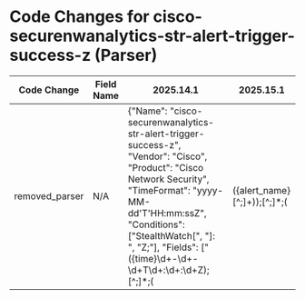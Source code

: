 # Code Changes for cisco-securenwanalytics-str-alert-trigger-success-z (Parser)

| Code Change | Field Name | 2025.14.1 | 2025.15.1 |
|-------------|------------|-----------|------------|
| removed_parser | N/A | {"Name": "cisco-securenwanalytics-str-alert-trigger-success-z", "Vendor": "Cisco", "Product": "Cisco Network Security", "TimeFormat": "yyyy-MM-dd'T'HH:mm:ssZ", "Conditions": ["StealthWatch[", "]: ", "Z;"], "Fields": ["({time}\d+-\d+-\d+T\d+:\d+:\d+Z);[^;]*;(|({alert_name}[^;]+));[^;]*;(|({alert_type}[^;]+));({alert_severity}[^;]+);[^;]*;(|({additional_info}[^;]+));(|0.0.0.0|({src_ip}((([0-9a-fA-F.]{0,4}):{1,2}){1,7}([0-9a-fA-F]){0,4})|(((25[0-5]|(2[0-4]|1\d|[0-9]|)\d)\.?\b){4}))(:({src_port}\d+))?);(|({src_host}[\w\-.]+));(|0.0.0.0|({dest_ip}((([0-9a-fA-F.]{0,4}):{1,2}){1,7}([0-9a-fA-F]){0,4})|(((25[0-5]|(2[0-4]|1\d|[0-9]|)\d)\.?\b){4}))(:({dest_port}\d+))?);(|({dest_host}[\w\-.]+));([^;]*;){3}(|({host}[A-Fa-f:\d.]+));(|({=host}[\w\-.]+));"], "ParserVersion": "v1.0.0"} | N/A |